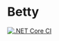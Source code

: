 # Betty

[![.NET Core CI](https://github.com/vhristo/Betty/actions/workflows/dotnet.yml/badge.svg)](https://github.com/vhristo/Betty/actions/workflows/dotnet.yml)